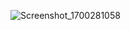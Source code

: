 ![Screenshot_1700281058](https://github.com/quocvuphamdinh/RunningApp/assets/89455060/9d88d05a-177c-431e-a61b-37f438fb29a7)
